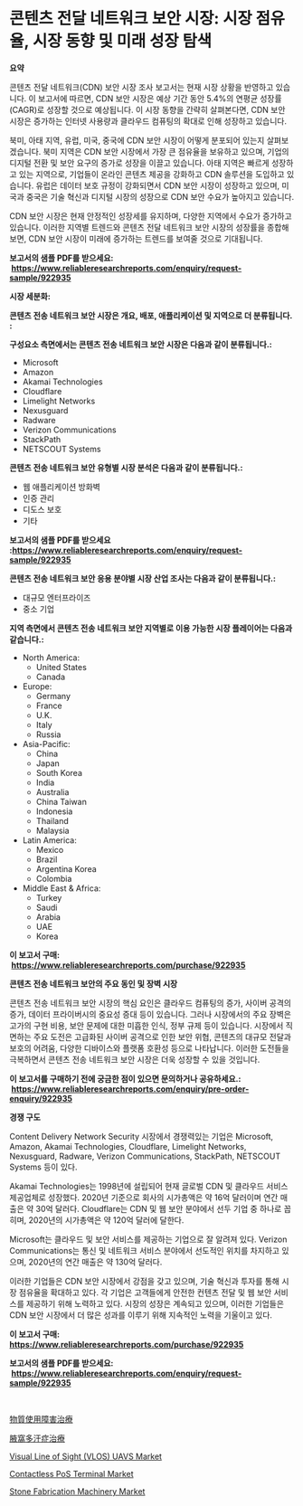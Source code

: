 <p><h1>콘텐츠 전달 네트워크 보안 시장: 시장 점유율, 시장 동향 및 미래 성장 탐색</h1></p><p><strong>요약</strong></p>
<p><p>콘텐츠 전달 네트워크(CDN) 보안 시장 조사 보고서는 현재 시장 상황을 반영하고 있습니다. 이 보고서에 따르면, CDN 보안 시장은 예상 기간 동안 5.4%의 연평균 성장률(CAGR)로 성장할 것으로 예상됩니다. 이 시장 동향을 간략히 살펴본다면, CDN 보안 시장은 증가하는 인터넷 사용량과 클라우드 컴퓨팅의 확대로 인해 성장하고 있습니다.</p><p>북미, 아태 지역, 유럽, 미국, 중국에 CDN 보안 시장이 어떻게 분포되어 있는지 살펴보겠습니다. 북미 지역은 CDN 보안 시장에서 가장 큰 점유율을 보유하고 있으며, 기업의 디지털 전환 및 보안 요구의 증가로 성장을 이끌고 있습니다. 아태 지역은 빠르게 성장하고 있는 지역으로, 기업들이 온라인 콘텐츠 제공을 강화하고 CDN 솔루션을 도입하고 있습니다. 유럽은 데이터 보호 규정이 강화되면서 CDN 보안 시장이 성장하고 있으며, 미국과 중국은 기술 혁신과 디지털 시장의 성장으로 CDN 보안 수요가 높아지고 있습니다.</p><p>CDN 보안 시장은 현재 안정적인 성장세를 유지하며, 다양한 지역에서 수요가 증가하고 있습니다. 이러한 지역별 트렌드와 콘텐츠 전달 네트워크 보안 시장의 성장률을 종합해 보면, CDN 보안 시장이 미래에 증가하는 트렌드를 보여줄 것으로 기대됩니다.</p></p>
<p><strong>보고서의 샘플 PDF를 받으세요: &nbsp;<a href="https://www.reliableresearchreports.com/enquiry/request-sample/922935">https://www.reliableresearchreports.com/enquiry/request-sample/922935</a></strong></p>
<p><strong>시장 세분화:</strong></p>
<p><strong> 콘텐츠 전송 네트워크 보안 시장은 개요, 배포, 애플리케이션 및 지역으로 더 분류됩니다. :</strong></p>
<p><strong>구성요소 측면에서는 콘텐츠 전송 네트워크 보안 시장은 다음과 같이 분류됩니다.:</strong></p>
<p><ul><li>Microsoft</li><li>Amazon</li><li>Akamai Technologies</li><li>Cloudflare</li><li>Limelight Networks</li><li>Nexusguard</li><li>Radware</li><li>Verizon Communications</li><li>StackPath</li><li>NETSCOUT Systems</li></ul></p>
<p><strong> 콘텐츠 전송 네트워크 보안 유형별 시장 분석은 다음과 같이 분류됩니다.:</strong></p>
<p><ul><li>웹 애플리케이션 방화벽</li><li>인증 관리</li><li>디도스 보호</li><li>기타</li></ul></p>
<p><strong>보고서의 샘플 PDF를 받으세요 :<a href="https://www.reliableresearchreports.com/enquiry/request-sample/922935">https://www.reliableresearchreports.com/enquiry/request-sample/922935</a></strong></p>
<p><strong> 콘텐츠 전송 네트워크 보안 응용 분야별 시장 산업 조사는 다음과 같이 분류됩니다.:</strong></p>
<p><ul><li>대규모 엔터프라이즈</li><li>중소 기업</li></ul></p>
<p><strong>지역 측면에서 콘텐츠 전송 네트워크 보안 지역별로 이용 가능한 시장 플레이어는 다음과 같습니다.:</strong></p>
<p><ul>
    <li>
        North America:
        <ul>
            <li>United States</li>
            <li>Canada</li>
        </ul>
    </li>
    <li>
        Europe:
        <ul>
            <li>Germany</li>
            <li>France</li>
            <li>U.K.</li>
            <li>Italy</li>
            <li>Russia</li>
        </ul>
    </li>
    <li>
        Asia-Pacific:
        <ul>
            <li>China</li>
            <li>Japan</li>
            <li>South Korea</li>
            <li>India</li>
            <li>Australia</li>
            <li>China Taiwan</li>
            <li>Indonesia</li>
            <li>Thailand</li>
            <li>Malaysia</li>
        </ul>
    </li>
    <li>
        Latin America:
        <ul>
            <li>Mexico</li>
            <li>Brazil</li>
            <li>Argentina Korea</li>
            <li>Colombia</li>
        </ul>
    </li>
    <li>
        Middle East & Africa:
        <ul>
            <li>Turkey</li>
            <li>Saudi</li>
            <li>Arabia</li>
            <li>UAE</li>
            <li>Korea</li>
        </ul>
    </li>
    </ul></p>
<p><strong>이 보고서 구매: &nbsp;<a href="https://www.reliableresearchreports.com/purchase/922935">https://www.reliableresearchreports.com/purchase/922935</a></strong></p>
<p><strong>콘텐츠 전송 네트워크 보안의 주요 동인 및 장벽 시장</strong></p>
<p><p>콘텐츠 전송 네트워크 보안 시장의 핵심 요인은 클라우드 컴퓨팅의 증가, 사이버 공격의 증가, 데이터 프라이버시의 중요성 증대 등이 있습니다. 그러나 시장에서의 주요 장벽은 고가의 구현 비용, 보안 문제에 대한 미흡한 인식, 정부 규제 등이 있습니다. 시장에서 직면하는 주요 도전은 고급화된 사이버 공격으로 인한 보안 위협, 콘텐츠의 대규모 전달과 보호의 어려움, 다양한 디바이스와 플랫폼 호환성 등으로 나타납니다. 이러한 도전들을 극복하면서 콘텐츠 전송 네트워크 보안 시장은 더욱 성장할 수 있을 것입니다.</p></p>
<p><strong>이 보고서를 구매하기 전에 궁금한 점이 있으면 문의하거나 공유하세요.: &nbsp;<a href="https://www.reliableresearchreports.com/enquiry/pre-order-enquiry/922935">https://www.reliableresearchreports.com/enquiry/pre-order-enquiry/922935</a></strong></p>
<p><strong>경쟁 구도</strong></p>
<p><p>Content Delivery Network Security 시장에서 경쟁력있는 기업은 Microsoft, Amazon, Akamai Technologies, Cloudflare, Limelight Networks, Nexusguard, Radware, Verizon Communications, StackPath, NETSCOUT Systems 등이 있다. </p><p>Akamai Technologies는 1998년에 설립되어 현재 글로벌 CDN 및 클라우드 서비스 제공업체로 성장했다. 2020년 기준으로 회사의 시가총액은 약 16억 달러이며 연간 매출은 약 30억 달러다. Cloudflare는 CDN 및 웹 보안 분야에서 선두 기업 중 하나로 꼽히며, 2020년의 시가총액은 약 120억 달러에 달한다. </p><p>Microsoft는 클라우드 및 보안 서비스를 제공하는 기업으로 잘 알려져 있다. Verizon Communications는 통신 및 네트워크 서비스 분야에서 선도적인 위치를 차지하고 있으며, 2020년의 연간 매출은 약 130억 달러다. </p><p>이러한 기업들은 CDN 보안 시장에서 강점을 갖고 있으며, 기술 혁신과 투자를 통해 시장 점유율을 확대하고 있다. 각 기업은 고객들에게 안전한 컨텐츠 전달 및 웹 보안 서비스를 제공하기 위해 노력하고 있다. 시장의 성장은 계속되고 있으며, 이러한 기업들은 CDN 보안 시장에서 더 많은 성과를 이루기 위해 지속적인 노력을 기울이고 있다.</p></p>
<p><strong>이 보고서 구매: &nbsp; <a href="https://www.reliableresearchreports.com/purchase/922935">https://www.reliableresearchreports.com/purchase/922935</a></strong></p>
<p><strong>보고서의 샘플 PDF를 받으세요: &nbsp;<a href="https://www.reliableresearchreports.com/enquiry/request-sample/922935">https://www.reliableresearchreports.com/enquiry/request-sample/922935</a></strong><strong></strong></p>
<p>&nbsp;</p>
<p><p><a href="https://github.com/lababdou/Market-Research-Report-List-2/blob/main/7389168182584.md">物質使用障害治療</a></p><p><a href="https://github.com/mohamedbakry57/Market-Research-Report-List-2/blob/main/7701865182583.md">腋窩多汗症治療</a></p><p><a href="https://issuu.com/reportprime-2/docs/visual-line-of-sight-vlos-uavs-market-size-2030.pp">Visual Line of Sight (VLOS) UAVS Market</a></p><p><a href="https://github.com/juniordelafrance/Market-Research-Report-List-2/blob/main/contactless-pos-terminal-market.md">Contactless PoS Terminal Market</a></p><p><a href="https://github.com/jaidynmorantestelletmjzya/Market-Research-Report-List-1/blob/main/stone-fabrication-machinery-market.md">Stone Fabrication Machinery Market</a></p></p>